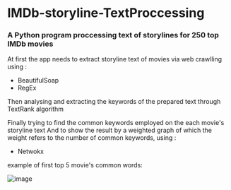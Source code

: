 # IMDb-storyline-TextProccessing

### A Python program proccessing text of storylines for 250 top IMDb movies


At first the app needs to extract storyline text of movies via web crawlling using :
- BeautifulSoap
- RegEx

Then analysing and extracting the keywords of the prepared text through TextRank algorithm

Finally trying to find the common keywords employed on the each movie's storyline text
And to show the result by a weighted graph of which the weight refers to the number of common keywords, using :
- Netwokx

example of first top 5 movie's common words:

![image](https://user-images.githubusercontent.com/56467180/127338837-3bac9866-cc2e-4c7e-8877-f8acc3dd9dbc.png)
